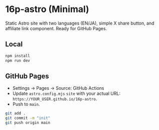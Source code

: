 # 16p-astro (Minimal)

Static Astro site with two languages (EN/JA), simple X share button, and affiliate link component.
Ready for GitHub Pages.

## Local
```bash
npm install
npm run dev
```

## GitHub Pages
- Settings → Pages → Source: GitHub Actions
- Update `astro.config.mjs` `site` with your actual URL: `https://YOUR_USER.github.io/16p-astro`.
- Push to `main`.
```bash
git add .
git commit -m "init"
git push origin main
```
